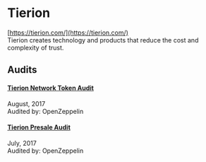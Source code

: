 
# Tierion
  
[https://tierion.com/](https://tierion.com/)<br>
Tierion creates technology and products that reduce the cost and complexity of trust.


## Audits



#### [Tierion Network Token Audit](https://blog.openzeppelin.com/tierion-network-token-audit-163850fd1787/)

August, 2017<br>
Audited by: OpenZeppelin<br>

      


#### [Tierion Presale Audit](https://blog.openzeppelin.com/tierion-presale-audit-ec14b91c3140/)

July, 2017<br>
Audited by: OpenZeppelin<br>

      

  



